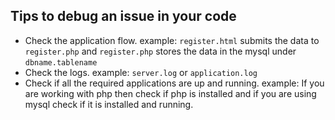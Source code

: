 ## Tips to debug an issue in your code
* Check the application flow. example: `register.html` submits the data to `register.php` and `register.php` stores the data in the mysql under `dbname.tablename`   
* Check the logs. example: `server.log` or `application.log`
* Check if all the required applications are up and running. example: If you are working with php then check if php is installed and if you are using mysql check if it is installed and running.

